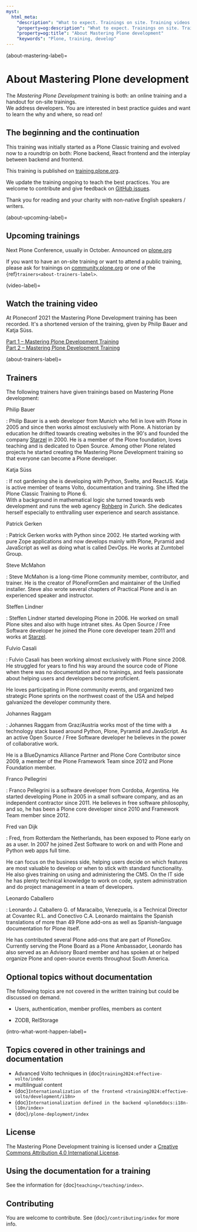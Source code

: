 ```yaml
---
myst:
  html_meta:
    "description": "What to expect. Trainings on site. Training videos."
    "property=og:description": "What to expect. Trainings on site. Training videos."
    "property=og:title": "About Mastering Plone development"
    "keywords": "Plone, training, develop"
---
```


(about-mastering-label)=

# About Mastering Plone development

The *Mastering Plone Development* training is both: an online training and a handout for on-site trainings.  
We address developers.
You are interested in best practice guides and want to learn the why and where, so read on!

## The beginning and the continuation

This training was initially started as a Plone Classic training and evolved now to a roundtrip on both: Plone backend, React frontend and the interplay between backend and frontend.

This training is published on [training.plone.org](https://training.plone.org/).

We update the training ongoing to teach the best practices.
You are welcome to contribute and give feedback on [GitHub issues](https://github.com/plone/training/issues).

Thank you for reading and your charity with non-native English speakers / writers.


(about-upcoming-label)=

## Upcoming trainings

Next Plone Conference, usually in October.
Announced on [plone.org](https://plone.org)

If you want to have an on-site training or want to attend a public training, please ask for trainings on [community.plone.org](https://community.plone.org) or one of the {ref}`trainers<about-trainers-label>`.


(video-label)=

## Watch the training video

At Ploneconf 2021 the Mastering Plone Development training has been recorded.
It's a shortened version of the training, given by Philip Bauer and Katja Süss.

[Part 1 – Mastering Plone Development Training](https://www.youtube-nocookie.com/embed/Jzuw3uWtzzI?privacy_mode=1)  
[Part 2 – Mastering Plone Development Training](https://www.youtube-nocookie.com/embed/IEcGKzo3PO0?privacy_mode=1)  


(about-trainers-label)=

## Trainers

The following trainers have given trainings based on Mastering Plone development:

Philip Bauer

: Philip Bauer is a web developer from Munich who fell in love with Plone in 2005 and since then works almost exclusively with Plone.
  A historian by education he drifted towards creating websites in the 90's and founded the company [Starzel](https://www.starzel.de/) in 2000.
  He is a member of the Plone foundation, loves teaching and is dedicated to Open Source.
  Among other Plone related projects he started creating the Mastering Plone Development training so that everyone can become a Plone developer.

Katja Süss

: If not gardening she is developing with Python, Svelte, and ReactJS.
  Katja is active member of teams Volto, documentation and training.
  She lifted the Plone Classic Training to Plone 6.  
  With a background in mathematical logic she turned towards web development and runs the web agency [Rohberg](https://rohberg.ch/) in Zurich.
  She dedicates herself especially to enthralling user experience and search assistance.

Patrick Gerken

: Patrick Gerken works with Python since 2002.
  He started working with pure Zope applications and now develops mainly with Plone, Pyramid and JavaScript as well as doing what is called DevOps.
  He works at Zumtobel Group.

Steve McMahon

: Steve McMahon is a long-time Plone community member, contributor, and trainer.
  He is the creator of PloneFormGen and maintainer of the Unified installer.
  Steve also wrote several chapters of Practical Plone and is an experienced speaker and instructor.

Steffen Lindner

: Steffen Lindner started developing Plone in 2006.
  He worked on small Plone sites and also with huge intranet sites.
  As Open Source / Free Software developer he joined the Plone core developer team 2011 and works at [Starzel](https://www.starzel.de/).

Fulvio Casali

: Fulvio Casali has been working almost exclusively with Plone since 2008.
  He struggled for years to find his way around the source code of Plone when there was no documentation and no trainings,
  and feels passionate about helping users and developers become proficient.

  He loves participating in Plone community events, and organized two strategic Plone sprints on the northwest coast
  of the USA and helped galvanized the developer community there.

Johannes Raggam

: Johannes Raggam from Graz/Austria works most of the time with a technology stack based around Python, Plone, Pyramid and JavaScript.
  As an active Open Source / Free Software developer he believes in the power of collaborative work.

  He is a BlueDynamics Alliance Partner and Plone Core Contributor since 2009, a member of the Plone Framework Team since 2012 and Plone Foundation member.

Franco Pellegrini

: Franco Pellegrini is a software developer from Cordoba, Argentina.
  He started developing Plone in 2005 in a small software company, and as an independent contractor since 2011.
  He believes in free software philosophy, and so, he has been a Plone core developer since 2010 and Framework Team member since 2012.

Fred van Dijk

: Fred, from Rotterdam the Netherlands, has been exposed to Plone early on as a user.
  In 2007 he joined Zest Software to work on and with Plone and Python web apps full time.

  He can focus on the business side, helping users decide on which features are most valuable to develop or when to stick with standard functionality. He also gives training on using and administering the CMS.
  On the IT side he has plenty technical knowledge to work on code, system administration and do project management in a team of developers.

Leonardo Caballero

: Leonardo J. Caballero G. of Maracaibo, Venezuela, is a Technical Director at Covantec R.L. and Conectivo C.A.
  Leonardo maintains the Spanish translations of more than 49 Plone add-ons as well as Spanish-language documentation for Plone itself.

  He has contributed several Plone add-ons that are part of PloneGov.
  Currently serving the Plone Board as a Plone Ambassador, Leonardo has also served as an Advisory Board member
  and has spoken at or helped organize Plone and open-source events throughout South America.


## Optional topics without documentation

The following topics are not covered in the written training but could be discussed on demand.

- Users, authentication, member profiles, members as content

- ZODB, RelStorage


(intro-what-wont-happen-label)=

## Topics covered in other trainings and documentation

- Advanced Volto techniques in {doc}`training2024:effective-volto/index`
- multilingual content
- {doc}`Internationalization of the frontend <training2024:effective-volto/development/i18n>`
- {doc}`Internationalization defined in the backend <plone6docs:i18n-l10n/index>`
- {doc}`/plone-deployment/index`


## License

The Mastering Plone Development training is licensed under a [Creative Commons Attribution 4.0 International License](https://creativecommons.org/licenses/by/4.0/).

## Using the documentation for a training

See the information for {doc}`teaching</teaching/index>`.

## Contributing

You are welcome to contribute. See {doc}`/contributing/index` for more info.
